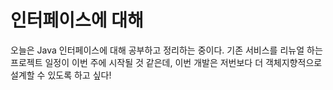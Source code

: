 # 인터페이스에 대해

오늘은 Java 인터페이스에 대해 공부하고 정리하는 중이다. 기존 서비스를 리뉴얼 하는 프로젝트 일정이 이번 주에 시작될 것 같은데, 이번 개발은 저번보다 더 객체지향적으로 설계할 수 있도록 하고 싶다!